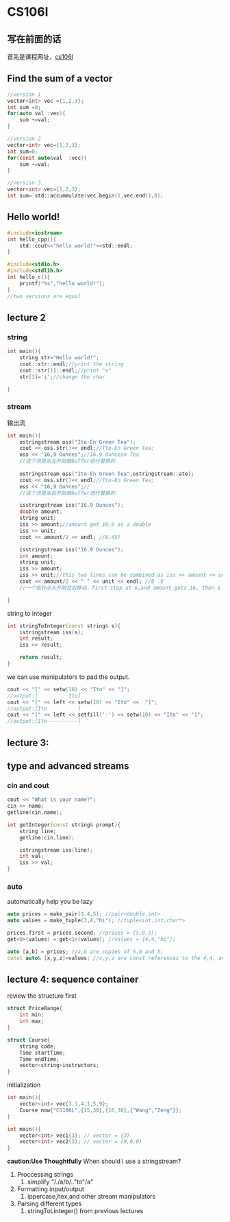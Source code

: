 # **CS106l**

## **写在前面的话**
首先是课程网址，[cs106l](https://web.stanford.edu/class/cs106l/)

## Find the sum of a vector
```c
//version 1
vector<int> vec ={1,2,3};
int sum =0;
for(auto val :vec){
    sum +=val;
}

//version 2
vector<int> vec={1,2,3};
int sum=0;
for(const auto&val  :vec){
    sum +=val;
}

//version 3
vector<int> vec={1,2,3};
int sum= std::accummulate(vec.begin(),vec.end(),0);
```

## Hello world!
```c
#include<iostream>
int hello_cpp(){
    std::cout<<"hello world!"<<std::endl;
}

#include<stdio.h>
#include<stdlib.h>
int hello_c(){
    printf("%s","hello world!");
}
//two versions are equal
```

## lecture 2

### string
```c
int main(){
    string str="Hello world!";
    cout::str::endl;//print the string
    cout::str[1]::endl;//print "e"
    str[1]='i';//change the char

}
```

### stream
输出流
```cpp
int main(){
    ostringstream oss("Ito-En Green Tea");
    cout << oss.str()<< endl;//Tto-En Green Tea;
    oss << "16,9 Ounces";//16.9 Ouncesn Tea
    //这个流是从左开始做buffer进行替换的
    
    ostringstream oss("Ito-En Green Tea",ostringstream::ate);
    cout << oss.str()<< endl;//Tto-En Green Tea;
    oss << "16,9 Ounces";//
    //这个流是从右开始做buffer进行替换的

    isstringstream iss("16.9 Ounces");
    double amount;
    string unit;
    iss >> amount;//amount get 16.9 as a double
    iss >> unit;
    cout << amount/2 << endl; //8.45?

    isstringstream iss("16.9 Ounces");
    int amount;
    string unit;
    iss >> amount;
    iss >> unit;//this two lines can be combined as iss >> amount >> unit
    cout << amount/2 << " " << unit << endl; //8 .9 
    //一个指针从头开始往右移动，first stop at 6,and amount gets 16, then a bubble, then unit gets .9,so the result outputs 8 .9

}
```

 string to integer
```cpp
int stringToInteger(const string& s){
    istringstream iss(s);
    int result;
    iss >> result;

    return result;
}
```

we can use manipulators to pad the output.
```cpp
cout << "[" << setw(10) << "Ito" << "]";
//output:[          Ito]
cout << "[" << left << setw(10) << "Ito" <<  "]";
//output:[Ito          ]
cout << "[" << left << setfill('-') << setw(10) << "Ito" << "]";
//output:[Ito----------]
```

## lecture 3: 
## type and advanced streams
### cin and cout
```cpp
cout << "What is your name?";
cin >> name;
getline(cin,name);
```

```cpp
int getInteger(const string& prompt){
    string line;
    getline(cin,line);

    istringstream iss(line);
    int val;
    iss >> val;
}
```

### auto
automatically help you be lazy

```cpp
auto prices = make_pair(3.4,5); //pair<double,int>
auto values = make_tuple(3,4,"hi"); //tuple<int,int,char*>

prices.first = prices.second; //prices = {5.0,5};
get<0>(values) = get<1>(values); //values = {4,4,"hi"};

auto [a,b] = prices; //a,b are copies of 5.0 and 5;
const auto& [x,y,z]=values; //x,y,z are const references to the 4,4, and "hi";
```

## lecture 4: sequence container
review the structure first
```cpp
struct PriceRange{
    int min;
    int max;
}

struct Course{
    string code;
    Time startTime;
    Time endTime;
    vector<string>instructors;
}
```

initialization
```cpp
int main(){
    vector<int> vec{3,1,4,1,5,9};
    Course now{"CS106L",{15,30},{16,30},{"Wang","Zeng"}};
}
```
```cpp
int main(){
    vector<int> vec1{3}; // vector = {3}
    vector<int> vec2(3); // vector = {0,0,0}
}
```

**caution:Use Thoughtfully**
When should I use a stringstream?
1. Proccessing strings
   1. simplify "/./a/b/.."to"/a"
2. Formatting input/output
   1. ippercase,hex,and other stream manipulators
3. Parsing different types
   1. stringToLinteger() from previous lectures



